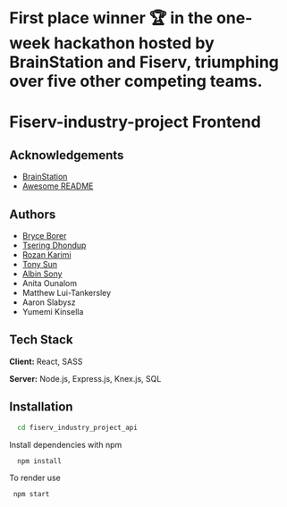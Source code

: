 # First place winner 🏆 in the one-week hackathon hosted by BrainStation and Fiserv, triumphing over five other competing teams.

# Fiserv-industry-project Frontend





## Acknowledgements

 - [BrainStation](https://brainstation.io/?utm_keyword=brainstation&utm_network=g&utm_matchtype=e&utm_creative=482909840077&utm_target=&utm_placement=&utm_device=c&utm_campaign=11729367083&utm_adgroup=116579479809&utm_source=AdWords&utm_target_id=kwd-296950415241&gad_source=1&gclid=CjwKCAiAiP2tBhBXEiwACslfnm6ei3HVAKqqaSilroeKqbfSP3vlprCfrnn8asaVBRJazdkE11pgwhoCBGQQAvD_BwE)
 - [Awesome README](https://github.com/matiassingers/awesome-readme)


## Authors

- [Bryce Borer](https://github.com/CanadianWall)
- [Tsering Dhondup](https://github.com/Tsedhondup)
- [Rozan Karimi](https://github.com/Tsedhondup)
- [Tony Sun](https://github.com/TonySMK)
- [Albin Sony](https://github.com/albinsony95)
- Anita Ounalom
- Matthew Lui-Tankersley
- Aaron Slabysz
- Yumemi Kinsella




## Tech Stack

**Client:** React, SASS

**Server:** Node.js, Express.js, Knex.js, SQL



## Installation


```bash
  cd fiserv_industry_project_api
```
Install dependencies with npm
```bash
  npm install
```
 To render use
 ```bash
  npm start
```
